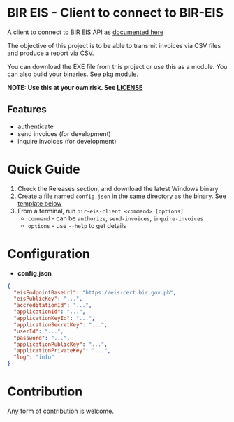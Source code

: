 # BIR EIS - Client to connect to BIR-EIS

A client to connect to BIR EIS API as [documented here](https://eis-cert.bir.gov.ph/#/downloads/17)

The objective of this project is to be able to transmit invoices via CSV files and produce a report via CSV.

You can download the EXE file from this project or use this as a module. You can also build your binaries. See [pkg module](https://www.npmjs.com/package/pkg).

**NOTE: Use this at your own risk. See [LICENSE](LICENSE)**

## Features
  * authenticate
  * send invoices (for development)
  * inquire invoices (for development)

# Quick Guide
1. Check the Releases section, and download the latest Windows binary
2. Create a file named `config.json` in the same directory as the binary. See [template below](#configjson)
3. From a terminal, run `bir-eis-client <command> [options]`
    * `command` - can be `authorize`, `send-invoices`, `inquire-invoices`
    * `options` - use `--help` to get details

<a name="configjson"></a>
# Configuration
  - **config.json**
```json
{
  "eisEndpointBaseUrl": "https://eis-cert.bir.gov.ph",
  "eisPublicKey": "...",
  "accreditationId": "...",
  "applicationId": "...",
  "applicationKeyId": "...",
  "applicationSecretKey": "...",
  "userId": "...",
  "password": "...",
  "applicationPublicKey": "...",
  "applicationPrivateKey": "...",
  "log": "info"
}
```

# Contribution

Any form of contribution is welcome.
